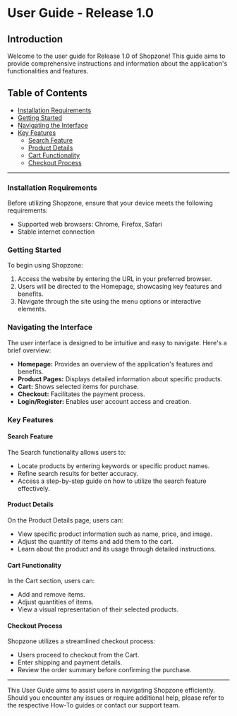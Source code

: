# User Guide - Release 1.0

## Introduction

Welcome to the user guide for Release 1.0 of Shopzone! This guide aims to provide comprehensive instructions and information about the application's functionalities and features.

## Table of Contents

- [Installation Requirements](#installation-requirements)
- [Getting Started](#getting-started)
- [Navigating the Interface](#navigating-the-interface)
- [Key Features](#key-features)
  - [Search Feature](#search-feature)
  - [Product Details](#product-details)
  - [Cart Functionality](#cart-functionality)
  - [Checkout Process](#checkout-process)

---

### Installation Requirements

Before utilizing Shopzone, ensure that your device meets the following requirements:

- Supported web browsers: Chrome, Firefox, Safari
- Stable internet connection

### Getting Started

To begin using Shopzone:

1. Access the website by entering the URL in your preferred browser.
2. Users will be directed to the Homepage, showcasing key features and benefits.
3. Navigate through the site using the menu options or interactive elements.

### Navigating the Interface

The user interface is designed to be intuitive and easy to navigate. Here's a brief overview:

- **Homepage:** Provides an overview of the application's features and benefits.
- **Product Pages:** Displays detailed information about specific products.
- **Cart:** Shows selected items for purchase.
- **Checkout:** Facilitates the payment process.
- **Login/Register:** Enables user account access and creation.

### Key Features

#### Search Feature

The Search functionality allows users to:

- Locate products by entering keywords or specific product names.
- Refine search results for better accuracy.
- Access a step-by-step guide on how to utilize the search feature effectively.

#### Product Details

On the Product Details page, users can:

- View specific product information such as name, price, and image.
- Adjust the quantity of items and add them to the cart.
- Learn about the product and its usage through detailed instructions.

#### Cart Functionality

In the Cart section, users can:

- Add and remove items.
- Adjust quantities of items.
- View a visual representation of their selected products.

#### Checkout Process

Shopzone utilizes a streamlined checkout process:

- Users proceed to checkout from the Cart.
- Enter shipping and payment details.
- Review the order summary before confirming the purchase.

---

This User Guide aims to assist users in navigating Shopzone efficiently. Should you encounter any issues or require additional help, please refer to the respective How-To guides or contact our support team.
